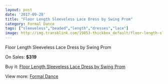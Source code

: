 ```yaml
---
layout: post
date: '2017-09-28'
title: "Floor Length Sleeveless Lace Dress by Swing Prom"
category: Formal Dance
tags: ["sleeveless","beaded","length","dresses","lace"]
image: http://img.transblink.com/19853-thickbox_default/floor-length-sleeveless-lace-dress-by-swing-prom.jpg
---
```

Floor Length Sleeveless Lace Dress by Swing Prom

On Sales: **$319**
<a href="https://www.transblink.com/en/formal-dance/6251-floor-length-sleeveless-lace-dress-by-swing-prom.html"><amp-img layout="responsive" width="600" height="600" src="//img.transblink.com/19853-thickbox_default/floor-length-sleeveless-lace-dress-by-swing-prom.jpg" alt="Floor Length Sleeveless Lace Dress by Swing Prom 0" /></a>
<a href="https://www.transblink.com/en/formal-dance/6251-floor-length-sleeveless-lace-dress-by-swing-prom.html"><amp-img layout="responsive" width="600" height="600" src="//img.transblink.com/19855-thickbox_default/floor-length-sleeveless-lace-dress-by-swing-prom.jpg" alt="Floor Length Sleeveless Lace Dress by Swing Prom 1" /></a>
<a href="https://www.transblink.com/en/formal-dance/6251-floor-length-sleeveless-lace-dress-by-swing-prom.html"><amp-img layout="responsive" width="600" height="600" src="//img.transblink.com/19854-thickbox_default/floor-length-sleeveless-lace-dress-by-swing-prom.jpg" alt="Floor Length Sleeveless Lace Dress by Swing Prom 2" /></a>

Buy it: [Floor Length Sleeveless Lace Dress by Swing Prom](https://www.transblink.com/en/formal-dance/6251-floor-length-sleeveless-lace-dress-by-swing-prom.html "Floor Length Sleeveless Lace Dress by Swing Prom")

View more: [Formal Dance](https://www.transblink.com/en/6-formal-dance "Formal Dance")